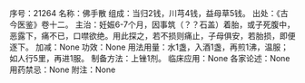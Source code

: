 序号：21264
名称：佛手散
组成：当归2钱，川芎4钱，益母草5钱。
出处：《古今医鉴》卷十二。
主治：妊娠6-7个月，因事筑（？？石盖）着胎，或子死腹中，恶露下，痛不已，口噤欲绝。用此探之，若不损则痛止，子母俱安，若胎损，即便逐下。
加减：None
功效：None
用法用量：水1盏，入酒1盏，再煎1沸，温服；如人行5里，再进1服。
制备方法：上锉1剂。
临床应用：None
各家论述：None
用药禁忌：None
附注：None
